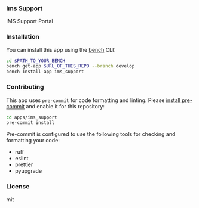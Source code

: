 ### Ims Support

IMS Support Portal

### Installation

You can install this app using the [bench](https://github.com/frappe/bench) CLI:

```bash
cd $PATH_TO_YOUR_BENCH
bench get-app $URL_OF_THIS_REPO --branch develop
bench install-app ims_support
```

### Contributing

This app uses `pre-commit` for code formatting and linting. Please [install pre-commit](https://pre-commit.com/#installation) and enable it for this repository:

```bash
cd apps/ims_support
pre-commit install
```

Pre-commit is configured to use the following tools for checking and formatting your code:

- ruff
- eslint
- prettier
- pyupgrade

### License

mit
